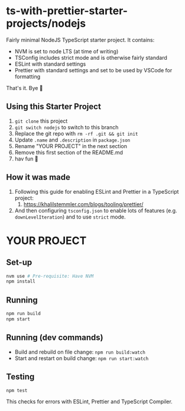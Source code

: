 # ts-with-prettier-starter-projects/nodejs

Fairly minimal NodeJS TypeScript starter project. It contains:

- NVM is set to node LTS (at time of writing)
- TSConfig includes strict mode and is otherwise fairly standard
- ESLint with standard settings
- Prettier with standard settings and set to be used by VSCode for formatting

That's it. Bye 🦧

## Using this Starter Project

1. `git clone` this project
2. `git switch nodejs` to switch to this branch
3. Replace the git repo with `rm -rf .git && git init`
4. Update `.name` and `.description` in `package.json`
5. Rename "YOUR PROJECT" in the next section
6. Remove this first section of the README.md
7. hav fun 🍌

## How it was made

1. Following this guide for enabling ESLint and Prettier in a TypeScript project:
   1. https://khalilstemmler.com/blogs/tooling/prettier/
2. And then configuring `tsconfig.json` to enable lots of features (e.g. `downLevelIteration`) and to use `strict` mode.

# YOUR PROJECT

## Set-up

```sh
nvm use # Pre-requisite: Have NVM
npm install
```

## Running

```sh
npm run build
npm start
```

## Running (dev commands)

- Build and rebuild on file change: `npm run build:watch`
- Start and restart on build change: `npm run start:watch`

## Testing

```sh
npm test
```

This checks for errors with ESLint, Prettier and TypeScript Compiler.
